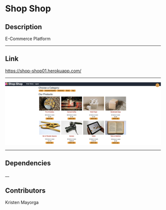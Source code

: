# Shop Shop
 

 ## Description 

 E-Commerce Platform 


----

 ## Link 

https://shop-shop01.herokuapp.com/



---

![](https://github.com/Mayorgak/shop-shop/blob/main/client/public/images/readme.png)

---


## Dependencies 


__

## Contributors 

Kristen Mayorga  